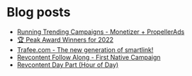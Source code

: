# Blog posts
<!-- BLOG-POST-LIST:START -->
- [Running Trending Campaigns - Monetizer + PropellerAds](https://afflift.com/f/threads/running-trending-campaigns-monetizer-propellerads.5091/)
- [🏆 Peak Award Winners for 2022](https://afflift.com/f/threads/%F0%9F%8F%86-peak-award-winners-for-2022.10102/)
- [Trafee.com - The new generation of smartlink!](https://afflift.com/f/threads/trafee-com-the-new-generation-of-smartlink.6265/)
- [Revcontent Follow Along - First Native Campaign](https://afflift.com/f/threads/revcontent-follow-along-first-native-campaign.10092/)
- [Revcontent Day Part &lpar;Hour of Day&rpar;](https://afflift.com/f/threads/revcontent-day-part-hour-of-day.10090/)
<!-- BLOG-POST-LIST:END -->
